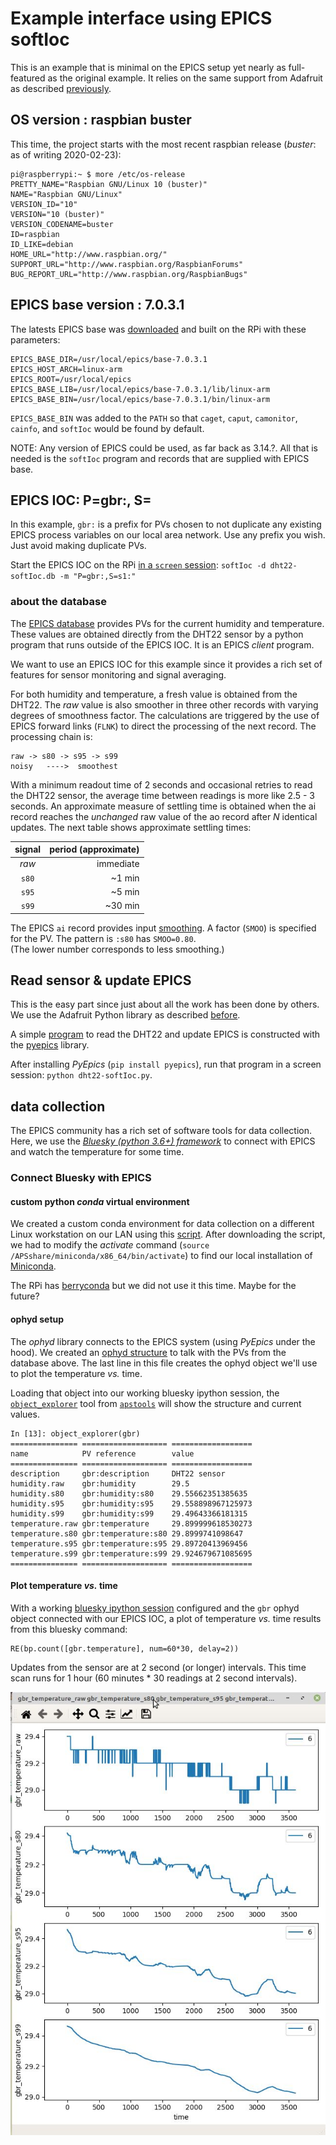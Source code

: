 # Example interface using EPICS softIoc

This is an example that is minimal on the EPICS setup yet 
nearly as full-featured as the original example.  It relies 
on the same support from Adafruit as described 
[previously](https://github.com/prjemian/epics_ioc_raspi_sensors/blob/master/documentation/dht22/notes.md).

## OS version : raspbian buster

This time, the project starts with the most recent raspbian release 
(*buster*: as of writing 2020-02-23):

```
pi@raspberrypi:~ $ more /etc/os-release 
PRETTY_NAME="Raspbian GNU/Linux 10 (buster)"
NAME="Raspbian GNU/Linux"
VERSION_ID="10"
VERSION="10 (buster)"
VERSION_CODENAME=buster
ID=raspbian
ID_LIKE=debian
HOME_URL="http://www.raspbian.org/"
SUPPORT_URL="http://www.raspbian.org/RaspbianForums"
BUG_REPORT_URL="http://www.raspbian.org/RaspbianBugs"
```

## EPICS base version : 7.0.3.1

The latests EPICS base was [downloaded](https://epics.anl.gov/base/R7-0/3.php) 
and built on the RPi with these parameters:

```
EPICS_BASE_DIR=/usr/local/epics/base-7.0.3.1
EPICS_HOST_ARCH=linux-arm
EPICS_ROOT=/usr/local/epics
EPICS_BASE_LIB=/usr/local/epics/base-7.0.3.1/lib/linux-arm
EPICS_BASE_BIN=/usr/local/epics/base-7.0.3.1/bin/linux-arm
```

`EPICS_BASE_BIN` was added to the `PATH` so that `caget`, `caput`,
`camonitor`, `cainfo`, and `softIoc` would be found by default.

NOTE: Any version of EPICS could be used, as far back as 3.14.?. 
All that is needed is the `softIoc` program and records that are
supplied with EPICS base.

## EPICS IOC: P=gbr:, S=

In this example, `gbr:` is a prefix for PVs chosen to not duplicate 
any existing EPICS process variables on our local area network.
Use any prefix you wish.  Just avoid making duplicate PVs.

Start the EPICS IOC on the RPi 
[in a `screen` session](https://github.com/prjemian/epics_ioc_raspi_sensors/blob/master/documentation/dht22/notes.md#unattended-logging):
`softIoc -d dht22-softIoc.db -m "P=gbr:,S=s1:"`

### about the database

The [EPICS database](https://github.com/prjemian/epics_ioc_raspi_sensors/blob/master/raspiApp/Db/dht22-softIoc.db) 
provides PVs for the current humidity and temperature.
These values are obtained directly from the DHT22 sensor by a python
program that runs outside of the EPICS IOC.  It is an EPICS *client* program.

We want to use an EPICS IOC for this example since it provides a rich set
of features for sensor monitoring and signal averaging.

For both humidity and temperature, a fresh value is obtained from the DHT22.
The *raw* value is also smoother in three other records with varying degrees
of smoothness factor.  The calculations are triggered by the use of EPICS
forward links (`FLNK`) to direct the processing of the next record.
The processing chain is:

    raw -> s80 -> s95 -> s99
    noisy   ---->  smoothest

With a minimum readout time of 2 seconds and occasional retries to 
read the DHT22 sensor, the average time between readings is more like
2.5 - 3 seconds.  An approximate measure of settling time is obtained
when the ai record reaches the *unchanged* raw value of the ao record 
after *N* identical updates.  The next table shows approximate settling 
times:

signal | period (approximate)
:----: | ----:
*raw* | immediate
`s80` | ~1 min
`s95` | ~5 min
`s99` | ~30 min

The EPICS `ai` record provides input
[smoothing](https://wiki-ext.aps.anl.gov/epics/index.php/RRM_3-14_Analog_Input#Read_and_Convert_Parameters).
A factor (`SMOO`) is specified for the PV.  The pattern is `:s80` has `SMOO=0.80`.  
(The lower number corresponds to less smoothing.)

## Read sensor & update EPICS

This is the easy part since just about all the work has been done by others.
We use the Adafruit Python library as described 
[before](https://github.com/prjemian/epics_ioc_raspi_sensors/blob/master/documentation/dht22/notes.md#install-the-software-for-demonstration).

A simple [program](https://github.com/prjemian/epics_ioc_raspi_sensors/blob/master/raspiApp/Db/dht22-softIoc.py) to read the DHT22 and update EPICS
is constructed with the [pyepics](https://cars9.uchicago.edu/software/python/pyepics3/) library.

After installing *PyEpics* (`pip install pyepics`), run that program in a screen session: `python dht22-softIoc.py`.

## data collection

The EPICS community has a rich set of software tools for data collection.
Here, we use the [*Bluesky (python 3.6+) framework*](https://blueskyproject.io/)
to connect with EPICS and watch the temperature for some time.

### Connect Bluesky with EPICS

#### custom python *conda* virtual environment

We created a custom conda environment for data collection on a different Linux
workstation on our LAN using this [script](https://github.com/BCDA-APS/use_bluesky/blob/master/python_installation/setup_aps_2020_1.sh).
After downloading the script, we had to modify the *activate* command 
(`source /APSshare/miniconda/x86_64/bin/activate`) to find our local installation of
[Miniconda](https://www.anaconda.com/rpm-and-debian-repositories-for-miniconda/).

The RPi has [berryconda](https://github.com/jjhelmus/berryconda) 
but we did not use it this time.  Maybe for the future?

#### ophyd setup

The *ophyd* library connects to the EPICS system (using *PyEpics* under the hood).
We created an [ophyd structure](https://github.com/prjemian/epics_ioc_raspi_sensors/blob/master/raspiApp/Db/dht22-softIoc-ophyd.py)
to talk with the PVs from the database above.  The last line in this file creates the ophyd object we'll use to
plot the temperature *vs.* time.

Loading that object into our working bluesky ipython session,
the [`object_explorer`](https://apstools.readthedocs.io/en/latest/source/_utils.html#apstools.utils.object_explorer)
tool from [`apstools`](https://apstools.readthedocs.io/)
will show the structure and current values.

```
In [13]: object_explorer(gbr)                                                                                                               
=============== =================== ==================
name            PV reference        value             
=============== =================== ==================
description     gbr:description     DHT22 sensor      
humidity.raw    gbr:humidity        29.5              
humidity.s80    gbr:humidity:s80    29.55662351385635 
humidity.s95    gbr:humidity:s95    29.558898967125973
humidity.s99    gbr:humidity:s99    29.49643366181315 
temperature.raw gbr:temperature     29.899999618530273
temperature.s80 gbr:temperature:s80 29.8999741098647  
temperature.s95 gbr:temperature:s95 29.89720413969456 
temperature.s99 gbr:temperature:s99 29.924679671085695
=============== =================== ==================
```

#### Plot temperature *vs.* time

With a working [bluesky ipython session](https://github.com/prjemian/ipython-vm7)
configured and the `gbr` ophyd object connected with our EPICS IOC, a plot of
temperature *vs.* time results from this bluesky command:

    RE(bp.count([gbr.temperature], num=60*30, delay=2))
    
Updates from the sensor are at 2 second (or longer) intervals.  This
time scan runs for 1 hour (60 minutes * 30 readings at 2 second intervals).

![Plot temperature *vs.* time for 1 hour](dht22-softIoc-1h-scan.jpg)
